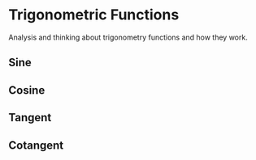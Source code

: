 # Trigonometric Functions
Analysis and thinking about trigonometry functions and how they work.

## Sine

## Cosine

## Tangent

## Cotangent
